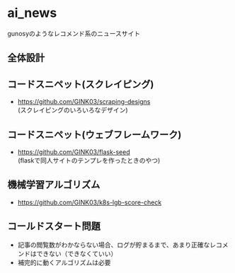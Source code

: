 # ai_news
gunosyのようなレコメンド系のニュースサイト

## 全体設計

## コードスニペット(スクレイピング)
 - https://github.com/GINK03/scraping-designs  
 (スクレイピングのいろいろなデザイン)
 
## コードスニペット(ウェブフレームワーク)
 - https://github.com/GINK03/flask-seed  
 (flaskで同人サイトのテンプレを作ったときのやつ)  
  
## 機械学習アルゴリズム
 - https://github.com/GINK03/k8s-lgb-score-check

## コールドスタート問題
 - 記事の閲覧数がわかならない場合、ログが貯まるまで、あまり正確なレコメンドはできない（できなくていい）
 - 補完的に動くアルゴリズムは必要
